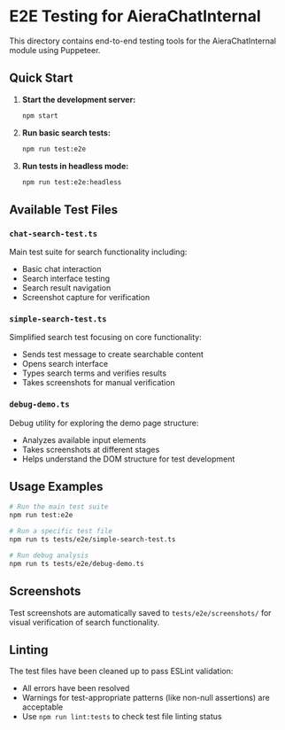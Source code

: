# E2E Testing for AieraChatInternal

This directory contains end-to-end testing tools for the AieraChatInternal module using Puppeteer.

## Quick Start

1. **Start the development server:**
   ```bash
   npm start
   ```

2. **Run basic search tests:**
   ```bash
   npm run test:e2e
   ```

3. **Run tests in headless mode:**
   ```bash
   npm run test:e2e:headless
   ```

## Available Test Files

### `chat-search-test.ts`
Main test suite for search functionality including:
- Basic chat interaction
- Search interface testing  
- Search result navigation
- Screenshot capture for verification

### `simple-search-test.ts`
Simplified search test focusing on core functionality:
- Sends test message to create searchable content
- Opens search interface
- Types search terms and verifies results
- Takes screenshots for manual verification

### `debug-demo.ts`
Debug utility for exploring the demo page structure:
- Analyzes available input elements
- Takes screenshots at different stages
- Helps understand the DOM structure for test development

## Usage Examples

```bash
# Run the main test suite
npm run test:e2e

# Run a specific test file
npm run ts tests/e2e/simple-search-test.ts

# Run debug analysis
npm run ts tests/e2e/debug-demo.ts
```

## Screenshots

Test screenshots are automatically saved to `tests/e2e/screenshots/` for visual verification of search functionality.

## Linting

The test files have been cleaned up to pass ESLint validation:
- All errors have been resolved
- Warnings for test-appropriate patterns (like non-null assertions) are acceptable
- Use `npm run lint:tests` to check test file linting status